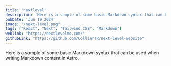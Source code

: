 ```yaml
---
title: 'nextlevel'
description: 'Here is a sample of some basic Markdown syntax that can be used when writing Markdown content in Astro.'
pubDate: 'Jun 19 2024'
image: "/next-level.png"
tags: ["React", "Next", "Tailwind CSS", "Markdown"]
weblink: "https://nextlevelmo.com/"
githubLink: "https://github.com/CollierTR/next-level-website"
---
```


Here is a sample of some basic Markdown syntax that can be used when writing Markdown content in Astro.
